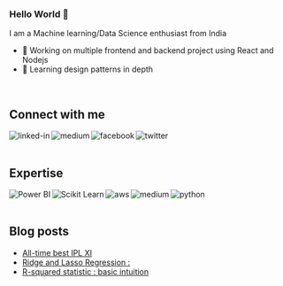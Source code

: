 ### Hello World 👋
I am a Machine learning/Data Science enthusiast from India
- 🔭 Working on multiple frontend and backend project using React and Nodejs
- 🌱 Learning design patterns in depth
<br>

## Connect with me

[<img align="left" alt="linked-in" src="https://img.shields.io/badge/linkedin-%230077B5.svg?&style=for-the-badge&logo=linkedin&logoColor=white" />](https://www.linkedin.com/in/dhrubjun-nath-saikia-7065b240/)
[<img align="left" alt="medium" src="https://img.shields.io/badge/medium-%2312100E.svg?&style=for-the-badge&logo=medium&logoColor=white" />](https://dhrubjun.medium.com/)
[<img align="left" alt="facebook" src="https://img.shields.io/badge/facebook-%231877F2.svg?&style=for-the-badge&logo=facebook&logoColor=white" />](https://www.facebook.com/dhrubjun)
[<img align="left" alt="twitter" src="https://img.shields.io/badge/twitter-%231DA1F2.svg?&style=for-the-badge&logo=twitter&logoColor=white" />](https://twitter.com/dhrubjun)


<br>
<br>

## Expertise
<img align="left" alt="Power BI" src="https://img.shields.io/badge/PowerBI-F2C811?style=for-the-badge&logo=Power%20BI&logoColor=white" />
<img align="left" alt="Scikit Learn" src="https://img.shields.io/badge/scikit_learn-F7931E?style=for-the-badge&logo=scikit-learn&logoColor=white" />
<img align="left" alt="aws" src="https://img.shields.io/badge/Amazon%20AWS-%23232F3E?logo=amazon-aws&logoColor=white&style=for-the-badge" />
<img align="left" alt="medium" src="https://img.shields.io/badge/postgres-%23316192.svg?&style=for-the-badge&logo=postgresql&logoColor=white" />
<img align="left" alt="python" src="https://img.shields.io/badge/python%20-%236DB33F.svg?&style=for-the-badge&logo=python&logoColor=white" />


<br>
<br>


## Blog posts
<!-- BLOG-POST-LIST:START -->
- [All-time best IPL XI](https://medium.com/geekculture/all-time-best-ipl-xi-8a3c8272a3e?source=rss-6cb5b5a9e38b------2)
- [Ridge and Lasso Regression :](https://medium.com/geekculture/ridge-and-lasso-regression-51705b608fb9?source=rss-6cb5b5a9e38b------2)
- [R-squared statistic : basic intuition](https://medium.com/geekculture/r-squared-statistic-basic-intuition-c8620412b196?source=rss-6cb5b5a9e38b------2)
<!-- BLOG-POST-LIST:END -->
